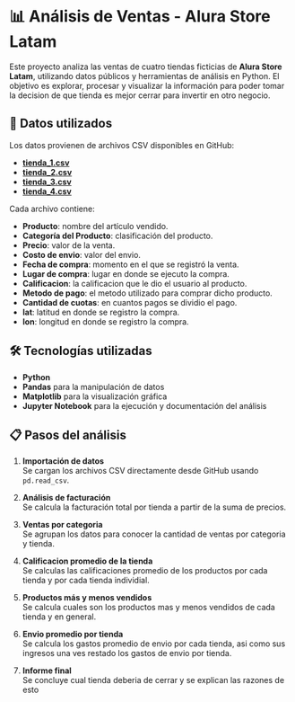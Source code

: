 # 📊 Análisis de Ventas - Alura Store Latam

Este proyecto analiza las ventas de cuatro tiendas ficticias de **Alura Store Latam**, utilizando datos públicos y herramientas de análisis en Python. El objetivo es explorar, procesar y visualizar la información para poder tomar la decision de que tienda es mejor cerrar para invertir en otro negocio.

## 📂 Datos utilizados
Los datos provienen de archivos CSV disponibles en GitHub:

- **[tienda_1.csv](https://raw.githubusercontent.com/alura-es-cursos/challenge1-data-science-latam/refs/heads/main/base-de-datos-challenge1-latam/tienda_1%20.csv)**
- **[tienda_2.csv](https://raw.githubusercontent.com/alura-es-cursos/challenge1-data-science-latam/refs/heads/main/base-de-datos-challenge1-latam/tienda_2.csv)**
- **[tienda_3.csv](https://raw.githubusercontent.com/alura-es-cursos/challenge1-data-science-latam/refs/heads/main/base-de-datos-challenge1-latam/tienda_3.csv)**
- **[tienda_4.csv](https://raw.githubusercontent.com/alura-es-cursos/challenge1-data-science-latam/refs/heads/main/base-de-datos-challenge1-latam/tienda_4.csv)**

Cada archivo contiene:
- **Producto**: nombre del artículo vendido.
- **Categoría del Producto**: clasificación del producto.
- **Precio**: valor de la venta.
- **Costo de envio**: valor del envio.
- **Fecha de compra**: momento en el que se registró la venta.
- **Lugar de compra**: lugar en donde se ejecuto la compra.
- **Calificacion**: la calificacion que le dio el usuario al producto.
- **Metodo de pago**: el metodo utilizado para comprar dicho producto.
- **Cantidad de cuotas**: en cuantos pagos se dividio el pago.
- **lat**: latitud en donde se registro la compra.
- **lon**: longitud en donde se registro la compra.

## 🛠 Tecnologías utilizadas
- **Python**  
- **Pandas** para la manipulación de datos  
- **Matplotlib** para la visualización gráfica   
- **Jupyter Notebook** para la ejecución y documentación del análisis
  
## 📋 Pasos del análisis

1. **Importación de datos**  
   Se cargan los archivos CSV directamente desde GitHub usando `pd.read_csv`.

2. **Análisis de facturación**  
   Se calcula la facturación total por tienda a partir de la suma de precios.

3. **Ventas por categoria**  
   Se agrupan los datos para conocer la cantidad de ventas por categoria y tienda.

4. **Calificacion promedio de la tienda**  
   Se calculas las calificaciones promedio de los productos por cada tienda y por cada tienda individial.

5. **Productos más y menos vendidos**  
   Se calcula cuales son los productos mas y menos vendidos de cada tienda y en general.

6. **Envio promedio por tienda**  
   Se calcula los gastos promedio de envio por cada tienda, asi como sus ingresos una ves restado los gastos de envio por tienda.

7. **Informe final**  
   Se concluye cual tienda deberia de cerrar y se explican las razones de esto
